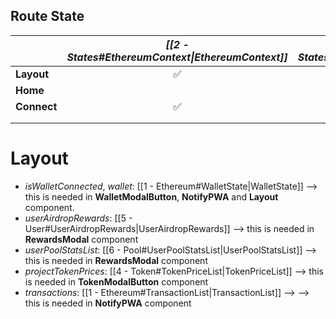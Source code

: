 
## Route State

|             | *[[2 - States#EthereumContext\|EthereumContext]]* | *[[2 - States#LayoutContext\|LayoutContext]]* | *[[2 - Project#ProjectStats\|ProjectStats]]* | [[2 - States#PricesContext\|PricesContext]] |     |
| ----------- | :-----------------------------------------------: | :-------------------------------------------: | :------------------------------------------: | ------------------------------------------- | --- |
| **Layout**  |                         ✅                         |                       ✅                       |                                              | ✅                                           |     |
| **Home**    |                                                   |                       ✅                       |                      ✅                       |                                             |     |
| **Connect** |                         ✅                         |                                               |                                              |                                             |     |
|             |                                                   |                                               |                                              |                                             |     |
|             |                                                   |                                               |                                              |                                             |     |

# Layout

- *isWalletConnected*, *wallet*: [[1 - Ethereum#WalletState|WalletState]] --> this is needed in **WalletModalButton**, **NotifyPWA** and **Layout** component.
- *userAirdropRewards*: [[5 - User#UserAirdropRewards|UserAirdropRewards]] --> this is needed in **RewardsModal** component
- *userPoolStatsList*: [[6 - Pool#UserPoolStatsList|UserPoolStatsList]] --> this is needed in **RewardsModal** component
- *projectTokenPrices*: [[4 - Token#TokenPriceList|TokenPriceList]] --> this is needed in **TokenModalButton** component
- *transactions*: [[1 - Ethereum#TransactionList|TransactionList]] -->  --> this is needed in **NotifyPWA** component